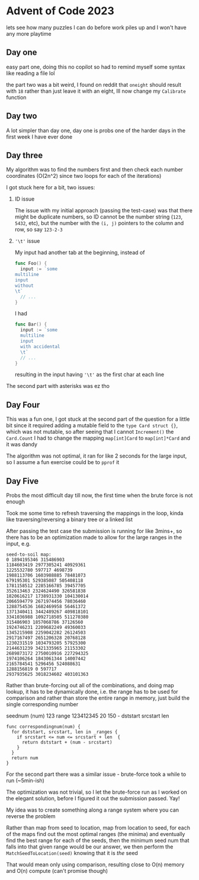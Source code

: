 # Advent of Code 2023

lets see how many puzzles I can do before work piles up and I won't have any more playtime

## Day one

easy part one, doing this no copilot so had to remind myself some syntax like reading a file lol

the part two was a bit weird, I found on reddit that
`oneight` should result with `18` rather than just leave it
with an eight, Ill now change my `Calibrate` function

## Day two

A lot simpler than day one, day one is probs one of the harder days in the first
week I have ever done

## Day three

My algorithm was to find the numbers first and then check
each number coordinates (O(2n^2) since two loops for each of the iterations)

I got stuck here for a bit, two issues:

1. ID issue

    The issue with my initial approach (passing the test-case) was that there might
    be duplicate numbers, so ID cannot be the number string (`123`, `5432`, etc),
    but the number with the `(i, j)` pointers to the column and row, so say
    `123-2-3`

2. `'\t'` issue

     My input had another tab at the beginning, instead of

    ```go
    func Foo() {
      input := `some
    multiline
    input
    without
    \t`
      // ...
    }
    ```

    I had

    ```go
    func Bar() {
      input := `some
      multiline
      input
      with accidental
      \t`
      // ...
    }
    ```

    resulting in the input having `'\t'` as the first char at each line

The second part with asterisks was ez tho

## Day Four

This was a fun one, I got stuck at the second part of the question for a little
bit since it required adding a mutable field to the `type Card struct {}`, which
was not mutable, so after seeing that I cannot `Increment()` the `Card.Count` I
had to change the mapping `map[int]Card` to `map[int]*Card` and it was dandy

The algorithm was not optimal, it ran for like 2 seconds for the large input, so
I assume a fun exercise could be to `pprof` it

## Day Five

Probs the most difficult day till now, the first time when the brute force is
not enough

Took me some time to refresh traversing the mappings in the loop, kinda like
traversing/reversing a binary tree or a linked list

After passing the test case the submission is running for like 3mins+, so there
has to be an optimization made to allow for the large ranges in the input, e.g.

```plaintext
seed-to-soil map:
0 1894195346 315486903
1184603419 2977305241 40929361
1225532780 597717 4698739
1988113706 1603988885 78481073
679195301 529385087 505408118
1781158512 2285166785 39457705
352613463 2324624490 326581838
1820616217 1738931330 104130014
2066594779 2671974456 78036460
1288754536 1682469958 56461372
1371340411 3442489267 409818101
3341036988 1092718505 511270380
315486903 1857068786 37126560
1924746231 2209682249 49360033
1345215908 2259042282 26124503
2917167497 2651206328 20768128
1230231519 1034793205 57925300
2144631239 3421335965 21153302
2689873172 2750010916 227294325
1974106264 1843061344 14007442
2165784541 5296456 524088631
1288156819 0 597717
2937935625 3018234602 403101363
```

Rather than brute-forcing out all of the combinations, and doing map lookup, it
has to be dynamically done, i.e. the range has to be used for comparison and
rather than store the entire range in memory, just build the single
corresponding number

seednum (num) 123
range 123412345 20 150 - dststart srcstart len

```pseudo
func correspondingnum(num) {
  for dststart, srcstart, len in _ranges {
    if srcstart <= num <= srcstart + len  {
      return dststart + (num - srcstart)
    }
  }
  return num
}
```

For the second part there was a similar issue - brute-force took a while to run
(~5min-ish)

The optimization was not trivial, so I let the brute-force run as I worked on
the elegant solution, before I figured it out the submission passed. Yay!

My idea was to create something along a range system where you can reverse the problem

Rather than map from seed to location, map from location to seed, for each of
the maps find out the most optimal ranges (the minima) and eventually find the
best range for each of the seeds, then the minimum seed num that falls into that
given range would be our answer, we then perform the
`MatchSeedToLocation(seed)` knowing that it is *the* seed

That would mean only using comparison, resulting close to O(n) memory and
O(n) compute (can't promise though)
